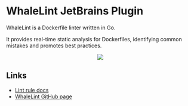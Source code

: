 # WhaleLint JetBrains Plugin

WhaleLint is a Dockerfile linter written in Go.

It provides real-time static analysis for Dockerfiles, identifying common mistakes and promotes best practices.

<p align="center">
  <img src="https://user-images.githubusercontent.com/5306361/110693878-3a926300-81e8-11eb-80c4-7041f2ecf675.gif"/>
</p>

## Links

- [Lint rule docs](https://github.com/CreMindES/whalelint/blob/main/docs/rule/readme.md)
- [WhaleLint GitHub page](https://github.com/CreMindES/whalelint)